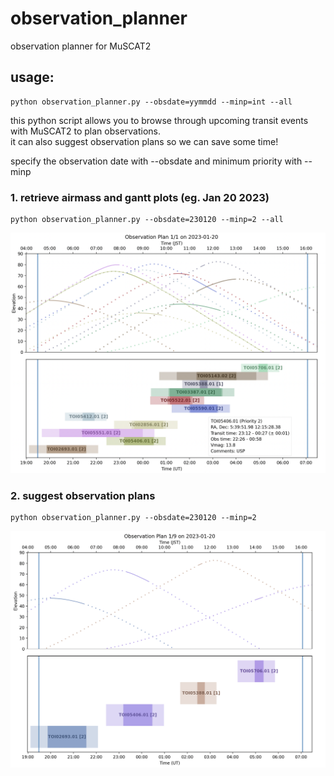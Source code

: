 # observation_planner
observation planner for MuSCAT2

## usage:

    python observation_planner.py --obsdate=yymmdd --minp=int --all

this python script allows you to browse through upcoming transit events with MuSCAT2 to plan observations. <br/>
it can also suggest observation plans so we can save some time!<br/>

specify the observation date with --obsdate and minimum priority with --minp

### 1. retrieve airmass and gantt plots (eg. Jan 20 2023)

    python observation_planner.py --obsdate=230120 --minp=2 --all

![airmass_plots](/img/airmass_plots.png)

### 2. suggest observation plans

    python observation_planner.py --obsdate=230120 --minp=2

![sample_plan](/img/sample_plan.png)
